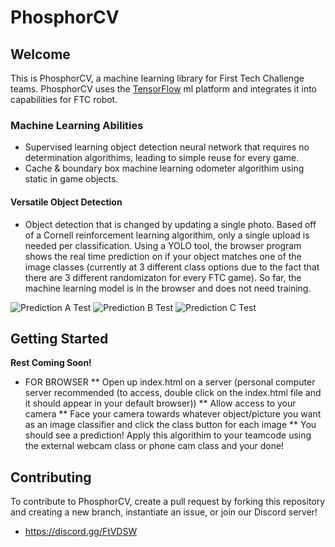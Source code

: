 # PhosphorCV

## Welcome
This is PhosphorCV, a machine learning library for First Tech Challenge teams.
PhosphorCV uses the [TensorFlow](https://www.tensorflow.org/) ml platform and integrates
it into capabilities for FTC robot.

### Machine Learning Abilities
- Supervised learning object detection neural network that requires no determination
algorithims, leading to simple reuse for every game.
- Cache & boundary box machine learning odometer algorithim using static in game objects.

#### Versatile Object Detection
- Object detection that is changed by updating a single photo. Based off of a Cornell reinforcement learning algorithim, only a single upload is needed per classification. Using a YOLO tool, the browser program shows the real time prediction on if your object matches one of the image classes (currently at 3 different class options due to the fact that there are 3 different randomizaton for every FTC game). So far, the machine learning model is in the browser and does not need training.


![Prediction A Test](https://github.com/Pie2d2/PhosphorCV/blob/main/predictiona.PNG)
![Prediction B Test](https://github.com/Pie2d2/PhosphorCV/blob/main/predictionb.PNG) 
![Prediction C Test](https://github.com/Pie2d2/PhosphorCV/blob/main/predictionc.PNG)  


## Getting Started
**Rest Coming Soon!**
* FOR BROWSER
** Open up index.html on a server (personal computer server recommended (to access, double click on the index.html file and it should appear in your default browser))
** Allow access to your camera
** Face your camera towards whatever object/picture you want as an image classifier and click the class button for each image
** You should see a prediction! Apply this algorithim to your teamcode using the external webcam class or phone cam class and your done!

## Contributing
To contribute to PhosphorCV, create a pull request by forking this repository and
creating a new branch, instantiate an issue, or join our Discord server!
* https://discord.gg/FtVDSW
